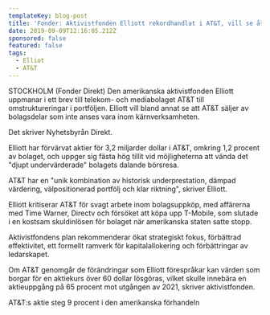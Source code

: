 ```yaml
---
templateKey: blog-post
title: 'Fonder: Aktivistfonden Elliott rekordhandlat i AT&T, vill se åtgärder'
date: 2019-09-09T12:16:05.212Z
sponsored: false
featured: false
tags:
  - Elliot
  - AT&T
---
```

STOCKHOLM (Fonder Direkt) Den amerikanska aktivistfonden Elliott uppmanar i ett brev till telekom- och mediabolaget AT&T till omstruktureringar i portföljen. Elliott vill bland annat se att AT&T säljer av bolagsdelar som inte anses vara inom kärnverksamheten.

Det skriver Nyhetsbyrån Direkt.

Elliott har förvärvat aktier för 3,2 miljarder dollar i AT&T, omkring 1,2 procent av bolaget, och uppger sig fästa hög tillit vid möjligheterna att vända det "djupt undervärderade" bolagets dalande börsresa.

AT&T har en "unik kombination av historisk underprestation, dämpad värdering, välpositionerad portfölj och klar riktning", skriver Elliott.

Elliott kritiserar AT&T för svagt arbete inom bolagsuppköp, med affärerna med Time Warner, Directv och försöket att köpa upp T-Mobile, som slutade i en kostsam skuldinlösen för bolaget när amerikanska staten satte stopp.

Aktivistfondens plan rekommenderar ökat strategiskt fokus, förbättrad effektivitet, ett formellt ramverk för kapitalallokering och förbättringar av ledarskapet.

Om AT&T genomgår de förändringar som Elliott förespråkar kan värden som borgar för en aktiekurs över 60 dollar lösgöras, vilket skulle innebära en aktieuppgång på 65 procent mot utgången av 2021, skriver aktivistfonden.

AT&T:s aktie steg 9 procent i den amerikanska förhandeln
